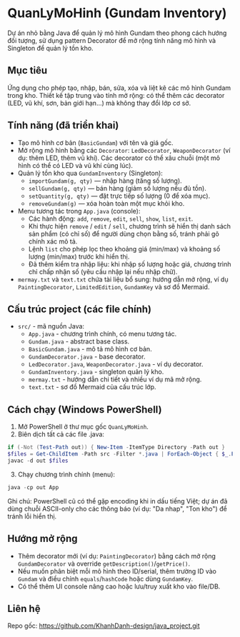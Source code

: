 # QuanLyMoHinh (Gundam Inventory)

Dự án nhỏ bằng Java để quản lý mô hình Gundam theo phong cách hướng đối tượng, sử dụng pattern Decorator để mở rộng tính năng mô hình và Singleton để quản lý tồn kho.

## Mục tiêu

Ứng dụng cho phép tạo, nhập, bán, sửa, xóa và liệt kê các mô hình Gundam trong kho. Thiết kế tập trung vào tính mở rộng: có thể thêm các decorator (LED, vũ khí, sơn, bản giới hạn...) mà không thay đổi lớp cơ sở.

## Tính năng (đã triển khai)

- Tạo mô hình cơ bản (`BasicGundam`) với tên và giá gốc.
- Mở rộng mô hình bằng các `Decorator`: `LedDecorator`, `WeaponDecorator` (ví dụ: thêm LED, thêm vũ khí). Các decorator có thể xâu chuỗi (một mô hình có thể có LED và vũ khí cùng lúc).
- Quản lý tồn kho qua `GundamInventory` (Singleton):
	- `importGundam(g, qty)` — nhập hàng (tăng số lượng).
	- `sellGundam(g, qty)` — bán hàng (giảm số lượng nếu đủ tồn).
	- `setQuantity(g, qty)` — đặt trực tiếp số lượng (0 để xóa mục).
	- `removeGundam(g)` — xóa hoàn toàn một mục khỏi kho.
- Menu tương tác trong `App.java` (console):
	- Các hành động: `add`, `remove`, `edit`, `sell`, `show`, `list`, `exit`.
	- Khi thực hiện `remove` / `edit` / `sell`, chương trình sẽ hiển thị danh sách sản phẩm (có chỉ số) để người dùng chọn bằng số, tránh phải gõ chính xác mô tả.
	- Lệnh `list` cho phép lọc theo khoảng giá (min/max) và khoảng số lượng (min/max) trước khi hiển thị.
	- Đã thêm kiểm tra nhập liệu: khi nhập số lượng hoặc giá, chương trình chỉ chấp nhận số (yêu cầu nhập lại nếu nhập chữ).
- `mermay.txt` và `text.txt` chứa tài liệu bổ sung: hướng dẫn mở rộng, ví dụ `PaintingDecorator`, `LimitedEdition`, `GundamKey` và sơ đồ Mermaid.

## Cấu trúc project (các file chính)

- `src/` - mã nguồn Java:
	- `App.java` - chương trình chính, có menu tương tác.
	- `Gundam.java` - abstract base class.
	- `BasicGundam.java` - mô tả mô hình cơ bản.
	- `GundamDecorator.java` - base decorator.
	- `LedDecorator.java`, `WeaponDecorator.java` - ví dụ decorator.
	- `GundamInventory.java` - singleton quản lý kho.
	- `mermay.txt` - hướng dẫn chi tiết và nhiều ví dụ mã mở rộng.
	- `text.txt` - sơ đồ Mermaid của cấu trúc lớp.

## Cách chạy (Windows PowerShell)

1. Mở PowerShell ở thư mục gốc `QuanLyMoHinh`.
2. Biên dịch tất cả các file .java:

```powershell
if (-Not (Test-Path out)) { New-Item -ItemType Directory -Path out }
$files = Get-ChildItem -Path src -Filter *.java | ForEach-Object { $_.FullName }
javac -d out $files
```

3. Chạy chương trình chính (menu):

```powershell
java -cp out App
```

Ghi chú: PowerShell cũ có thể gặp encoding khi in dấu tiếng Việt; dự án đã dùng chuỗi ASCII-only cho các thông báo (ví dụ: "Da nhap", "Ton kho") để tránh lỗi hiển thị.

## Hướng mở rộng

- Thêm decorator mới (ví dụ: `PaintingDecorator`) bằng cách mở rộng `GundamDecorator` và override `getDescription()`/`getPrice()`.
- Nếu muốn phân biệt mỗi mô hình theo ID/serial, thêm trường ID vào `Gundam` và điều chỉnh `equals`/`hashCode` hoặc dùng `GundamKey`.
- Có thể thêm UI console nâng cao hoặc lưu/truy xuất kho vào file/DB.

## Liên hệ

Repo gốc: https://github.com/KhanhDanh-design/java_project.git



